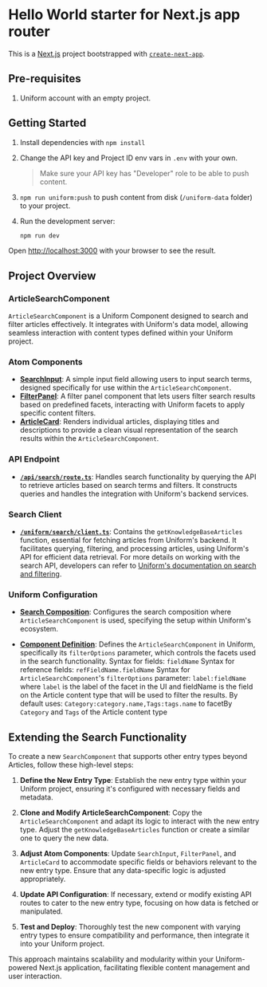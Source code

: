 # Hello World starter for Next.js app router

This is a [Next.js](https://nextjs.org/) project bootstrapped with [`create-next-app`](https://github.com/vercel/next.js/tree/canary/packages/create-next-app).

## Pre-requisites

1. Uniform account with an empty project.

## Getting Started

1. Install dependencies with `npm install`
1. Change the API key and Project ID env vars in `.env` with your own.
    > Make sure your API key has "Developer" role to be able to push content.
2. `npm run uniform:push` to push content from disk (`/uniform-data` folder) to your project. 
3. Run the development server:

    ```bash
    npm run dev
    ```

Open [http://localhost:3000](http://localhost:3000) with your browser to see the result.

## Project Overview

### ArticleSearchComponent

`ArticleSearchComponent` is a Uniform Component designed to search and filter articles effectively. It integrates with Uniform's data model, allowing seamless interaction with content types defined within your Uniform project.

### Atom Components

- **[SearchInput](https://github.com/ArtemNizelnyk/uniform-search-playground/blob/main/nextjs-app-router/components/Search/SearchInput/index.tsx)**: A simple input field allowing users to input search terms, designed specifically for use within the `ArticleSearchComponent`.
- **[FilterPanel](https://github.com/ArtemNizelnyk/uniform-search-playground/blob/main/nextjs-app-router/components/Search/FilterPanel/index.tsx)**: A filter panel component that lets users filter search results based on predefined facets, interacting with Uniform facets to apply specific content filters.
- **[ArticleCard](https://github.com/ArtemNizelnyk/uniform-search-playground/blob/main/nextjs-app-router/components/Search/ArticleCard/index.tsx)**: Renders individual articles, displaying titles and descriptions to provide a clean visual representation of the search results within the `ArticleSearchComponent`.

### API Endpoint

- **[`/api/search/route.ts`](https://github.com/ArtemNizelnyk/uniform-search-playground/blob/main/nextjs-app-router/api/search/route.ts)**: Handles search functionality by querying the API to retrieve articles based on search terms and filters. It constructs queries and handles the integration with Uniform's backend services.

### Search Client

- **[`/uniform/search/client.ts`](https://github.com/ArtemNizelnyk/uniform-search-playground/blob/main/nextjs-app-router/uniform/search/client.ts)**: Contains the `getKnowledgeBaseArticles` function, essential for fetching articles from Uniform's backend. It facilitates querying, filtering, and processing articles, using Uniform's API for efficient data retrieval. For more details on working with the search API, developers can refer to [Uniform's documentation on search and filtering](https://docs.uniform.app/docs/knowledge-base/search-and-filtering).

### Uniform Configuration

- **[Search Composition](https://github.com/ArtemNizelnyk/uniform-search-playground/blob/main/nextjs-app-router/uniform-data/composition/f6d9bd25-296d-4c1c-9a8a-139911cbd165.yaml)**: Configures the search composition where `ArticleSearchComponent` is used, specifying the setup within Uniform's ecosystem.
  
- **[Component Definition](https://github.com/ArtemNizelnyk/uniform-search-playground/blob/main/nextjs-app-router/uniform-data/component/articleSearchComponent.yaml)**: Defines the `ArticleSearchComponent` in Uniform, specifically its `filterOptions` parameter, which controls the facets used in the search functionality. 
Syntax for fields: `fieldName` 
Syntax for reference fields: `refFieldName.fieldName` 
Syntax for `ArticleSearchComponent`'s `filterOptions` parameter: `label:fieldName`
where `label` is the label of the facet in the UI and fieldName is the field on the Article content type that will be used to filter the results.
By default uses: `Category:category.name,Tags:tags.name` to facetBy `Category` and `Tags` of the Article content type

## Extending the Search Functionality

To create a new `SearchComponent` that supports other entry types beyond Articles, follow these high-level steps:

1. **Define the New Entry Type**: Establish the new entry type within your Uniform project, ensuring it's configured with necessary fields and metadata.

2. **Clone and Modify ArticleSearchComponent**: Copy the `ArticleSearchComponent` and adapt its logic to interact with the new entry type. Adjust the `getKnowledgeBaseArticles` function or create a similar one to query the new data.

3. **Adjust Atom Components**: Update `SearchInput`, `FilterPanel`, and `ArticleCard` to accommodate specific fields or behaviors relevant to the new entry type. Ensure that any data-specific logic is adjusted appropriately.

4. **Update API Configuration**: If necessary, extend or modify existing API routes to cater to the new entry type, focusing on how data is fetched or manipulated.

5. **Test and Deploy**: Thoroughly test the new component with varying entry types to ensure compatibility and performance, then integrate it into your Uniform project.

This approach maintains scalability and modularity within your Uniform-powered Next.js application, facilitating flexible content management and user interaction.
